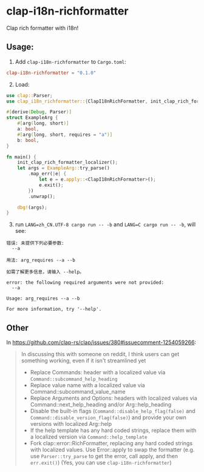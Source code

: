# clap-i18n-richformatter
Clap rich formatter with i18n!

## Usage:

1. Add `clap-i18n-richformatter` to `Cargo.toml`:

```toml
clap-i18n-richformatter = "0.1.0"
```

2. Load:

```rust
use clap::Parser;
use clap_i18n_richformatter::{ClapI18nRichFormatter, init_clap_rich_formatter_localizer};

#[derive(Debug, Parser)]
struct ExampleArg {
    #[arg(long, short)]
    a: bool,
    #[arg(long, short, requires = "a")]
    b: bool,
}

fn main() {
    init_clap_rich_formatter_localizer();
    let args = ExampleArg::try_parse()
        .map_err(|e| {
            let e = e.apply::<ClapI18nRichFormatter>();
            e.exit();
        })
        .unwrap();

    dbg!(args);
}

```

3. run `LANG=zh_CN.UTF-8 cargo run -- -b` and `LANG=C cargo run -- -b`, will see:

```
错误: 未提供下列必要参数:
  --a

用法: arg_requires --a --b

如需了解更多信息，请输入 --help。
```

```
error: the following required arguments were not provided:
  --a

Usage: arg_requires --a --b

For more information, try '--help'.
```

## Other 

In https://github.com/clap-rs/clap/issues/380#issuecomment-1254059266:

> In discussing this with someone on reddit, I think users can get something working, even if it isn't streamlined yet
>
>   - Replace Commands: header with a localized value via `Command::subcommand_help_heading`
>   - Replace <COMMAND> value name with a localized value via Command::subcommand_value_name
>   - Replace Arguments and Options: headers with localized values via Command::next_help_heading and/or Arg::help_heading
>   - Disable the built-in flags (`Command::disable_help_flag(false)` and `Command::disable_version_flag(false)`) and provide your own versions with localized Arg::help
>   - If the help template has any hard coded strings, replace them with a localized version via `Command::help_template`
>   - Fork clap::error::RichFormatter, replacing any hard coded strings with localized values. Use Error::apply to swap the formatter (e.g. use `Parser::try_parse` to get the error, call apply, and then `err.exit()`) (Yes, you can use `clap-i18n-richformatter`)
